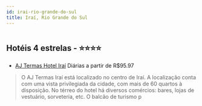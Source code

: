 ```yaml
---
id: irai-rio-grande-do-sul
title: Iraí, Rio Grande do Sul
---
```


<center><img src="http://media.omnibees.com/Images/8638/Property/378565.jpg" alt="" /></center>


## Hotéis 4 estrelas - ⭐️⭐️⭐️⭐️

-    [AJ Termas Hotel Iraí](https://www.hurb.com/hoteis/irai/aj-termas-hotel-irai-OMN-8638?cmp=18055) Diárias a partir de R$95.97
   > O AJ Termas Iraí está localizado no centro de Iraí.  A localização conta com uma vista privilegiada da cidade, com mais de 60 quartos à disposição. No térreo do hotel há diversos comércios: bares, lojas de vestuário, sorveteria, etc. O balcão de turismo p
